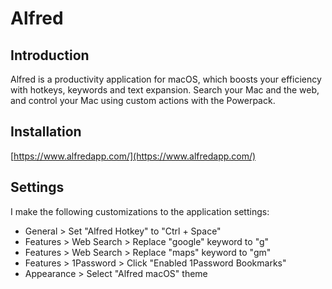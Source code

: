 # Alfred

## Introduction

Alfred is a productivity application for macOS, which boosts your efficiency with hotkeys, keywords and text expansion. Search your Mac and the web, and control your Mac using custom actions with the Powerpack.

## Installation

[https://www.alfredapp.com/](https://www.alfredapp.com/)

## Settings

I make the following customizations to the application settings:

* General > Set "Alfred Hotkey" to "Ctrl + Space"
* Features > Web Search > Replace "google" keyword to "g"
* Features > Web Search > Replace "maps" keyword to "gm"
* Features > 1Password > Click "Enabled 1Password Bookmarks"
* Appearance > Select "Alfred macOS" theme
